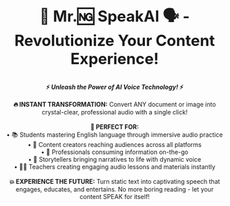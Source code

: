 <p style="text-align:center; font-size: 2.5em;">
  <strong>🚀 Mr.🆖 SpeakAI 🗣️ - Revolutionize Your Content Experience!</strong>
</p>
<p style="text-align:center; font-size: 1em;">
  <strong>⚡ <em>Unleash the Power of AI Voice Technology!</em> ⚡</strong><br><br>
  <strong>🔥 INSTANT TRANSFORMATION:</strong> Convert ANY document or image into crystal-clear, professional audio with a single click!<br><br>
  <strong>🎯 PERFECT FOR:</strong><br>
  • 📚 Students mastering English language through immersive audio practice<br>
  • 👥 Content creators reaching audiences across all platforms<br>
  • 🏢 Professionals consuming information on-the-go<br>
  • 🌟 Storytellers bringing narratives to life with dynamic voice<br>
  • 👨‍🏫 Teachers creating engaging audio lessons and materials instantly<br><br>
  <strong>💥 EXPERIENCE THE FUTURE:</strong> Turn static text into captivating speech that engages, educates, and entertains. No more boring reading - let your content SPEAK for itself!</strong>
</p>
